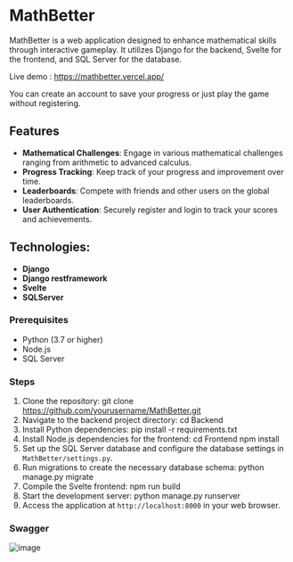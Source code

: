 # MathBetter

MathBetter is a web application designed to enhance mathematical skills through interactive gameplay. It utilizes Django for the backend, Svelte for the frontend, and SQL Server for the database.

Live demo : https://mathbetter.vercel.app/

You can create an account to save your progress or just play the game without registering.

## Features

- **Mathematical Challenges**: Engage in various mathematical challenges ranging from arithmetic to advanced calculus.
- **Progress Tracking**: Keep track of your progress and improvement over time.
- **Leaderboards**: Compete with friends and other users on the global leaderboards.
- **User Authentication**: Securely register and login to track your scores and achievements.

## Technologies:
- **Django**
- **Django restframework**
- **Svelte**
- **SQLServer**

### Prerequisites

- Python (3.7 or higher)
- Node.js
- SQL Server
 
### Steps

1. Clone the repository: git clone https://github.com/yourusername/MathBetter.git
2. Navigate to the backend project directory: cd Backend
3. Install Python dependencies: pip install -r requirements.txt
4. Install Node.js dependencies for the frontend:
   cd Frontend
   npm install
5. Set up the SQL Server database and configure the database settings in `MathBetter/settings.py`.
6. Run migrations to create the necessary database schema:
   python manage.py migrate
7. Compile the Svelte frontend: npm run build
8. Start the development server: python manage.py runserver
9. Access the application at `http://localhost:8000` in your web browser.

### Swagger 
![image](https://github.com/NatanielChmielarz/MathBetter/assets/129111960/fe7cd27d-497e-42eb-af91-c91fe995dc1d)
